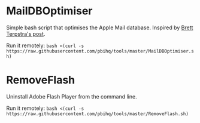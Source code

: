 # MailDBOptimiser
Simple bash script that optimises the Apple Mail database. Inspired by [Brett Terpstra's post](http://brettterpstra.com/2015/10/27/vacuuming-mail-dot-app-on-el-capitan/).

Run it remotely:
```bash <(curl -s https://raw.githubusercontent.com/pbihq/tools/master/MailDBOptimiser.sh)```

# RemoveFlash
Uninstall Adobe Flash Player from the command line.

Run it remotely:
```bash <(curl -s https://raw.githubusercontent.com/pbihq/tools/master/RemoveFlash.sh)```